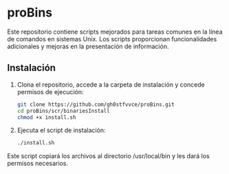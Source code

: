 # proBins

Este repositorio contiene scripts mejorados para tareas comunes en la línea de comandos en sistemas Unix. Los scripts proporcionan funcionalidades adicionales y mejoras en la presentación de información.

## Instalación

1. Clona el repositorio, accede a la carpeta de instalación y concede permisos de ejecución:

   ```bash
   git clone https://github.com/gh0stfvvce/proBins.git
   cd proBins/scr/binariesInstall
   chmod +x install.sh

2. Ejecuta el script de instalación:
   ```bash
   ./install.sh

Este script copiará los archivos al directorio /usr/local/bin y les dará los permisos necesarios.

